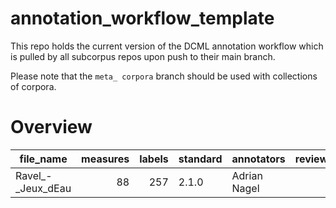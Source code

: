 # annotation_workflow_template

This repo holds the current version of the DCML annotation workflow which is pulled by all subcorpus repos upon push to their main branch.

Please note that the `meta_ corpora` branch should be used with collections of corpora.


# Overview
|    file_name    |measures|labels|standard| annotators |reviewers|
|-----------------|-------:|-----:|--------|------------|---------|
|Ravel_-_Jeux_dEau|      88|   257|2.1.0   |Adrian Nagel|         |
